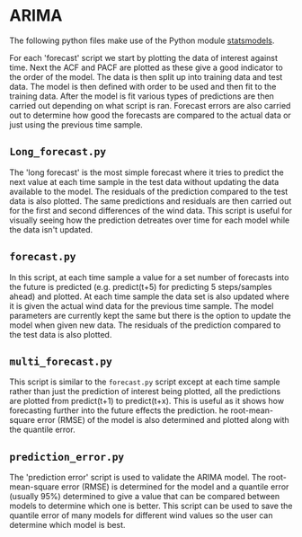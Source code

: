 # ARIMA
The following python files make use of the Python module [statsmodels](https://www.statsmodels.org/stable/index.html).

For each 'forecast' script we start by plotting the data of interest against time. Next the ACF and PACF are plotted as these give a good 
indicator to the order of the model. The data is then split up into training data and test data. The model is then defined with order
to be used and then fit to the training data. After the model is fit various types of predictions are then carried out depending on what 
script is ran. Forecast errors are also carried out to determine how good the forecasts are compared to the actual data or just using
the previous time sample.

## `Long_forecast.py` 
The 'long forecast' is the most simple forecast where it tries to predict the next value at each time sample in the test data without 
updating the data available to the model. The residuals of the prediction compared to the test data is also plotted. The same predictions
and residuals are then carried out for the first and second differences of the wind data. This script is useful for visually seeing how
the prediction detreates over time for each model while the data isn't updated.

## `forecast.py`
In this script, at each time sample a value for a set number of forecasts into the future is predicted (e.g. predict(t+5) for predicting
5 steps/samples ahead) and plotted. At each time sample the data set is also updated where it is given the actual wind data for the 
previous time sample. The model parameters are currently kept the same but there is the option to update the model when given new data. 
The residuals of the prediction compared to the test data is also plotted.

## `multi_forecast.py`
This script is similar to the `forecast.py` script except at each time sample rather than just the prediction of interest being plotted, 
all the predictions are plotted from predict(t+1) to predict(t+x). This is useful as it shows how forecasting further into the future 
effects the prediction. he root-mean-square error (RMSE) of the model is also determined and plotted along with the quantile error.

## `prediction_error.py`
The 'prediction error' script is used to validate the ARIMA model. The root-mean-square error (RMSE) is determined for the model and 
a quantile error (usually 95%) determined to give a value that can be compared between models to determine which one is better. This
script can be used to save the quantile error of many models for different wind values so the user can determine which model is best.


